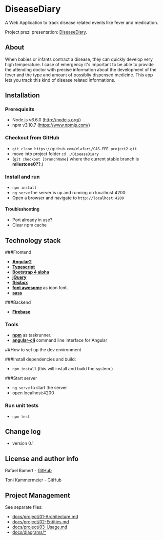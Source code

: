 # DiseaseDiary

A Web Application to track disease related events like fever and medication.

Project prezi presentation: [DiseaseDiary](https://prezi.com/hnrfd-o1veb3/disease-diary/).

## About
When babies or infants contract a disease, they can quickly develop very high temperature. I case of emergency it's important to be able to provide the attending doctor with precise information about the development of the fever and the type and amount of possibliy dispensed medicine. This app lets you track this kind of disease related informations.

## Installation
### Prerequisits
- Node.js v6.6.0 (http://nodejs.org/)
- npm v3.10.7 (https://www.npmjs.com/)

### Checkout from GitHub
- `git clone https://github.com/elafari/CAS-FEE_project2.git`
- move into project folder `cd ./DiseaseDiary`
- (`git checkout [branchName]` where the current stable branch is **milestone0??**.)

### Install and run

- `npm install`
- `ng serve` the server is up and running on localhost:4200
- Open a browser and navigate to `http://localhost:4200`

#### Troubleshooting
- Port already in use?
- Clear npm cache

## Technology stack
###Frontend
- [**Angular2**](https://angular.io/ "https://angular.io/")
- [**Typescript**](https://www.typescriptlang.org/ "https://www.typescriptlang.org/")
- [**Bootstrap 4 alpha**](https://v4-alpha.getbootstrap.com/ "https://v4-alpha.getbootstrap.com/")
- [**jQuery**](http://jquery.com "http://jquery.com/")
- [**flexbox**](http://v4-alpha.getbootstrap.com/layout/flexbox-grid/ "http://v4-alpha.getbootstrap.com/layout/flexbox-grid/")
- [**font awesome**](http://fortawesome.github.io/Font-Awesome/ "http://fortawesome.github.io/Font-Awesome/") as icon font.
- [**sass**](http://sass-lang.com/ "http://sass-lang.com/")

###Backend
- [**Firebase**](https://www.firebase.com/ "www.firebase.com/")

### Tools
- [**npm**](https://www.npmjs.org/ "https://www.npmjs.org/") as taskrunner.
- [**angular-cli**](https://cli.angular.io/ "https://cli.angular.io/") command line interface for Angular

##How to set up the dev environment

###Install dependencies and build:
- `npm install` (this will install and build the system )

###Start server
- `ng serve` to start the server
- open localhost:4200

### Run unit tests
- `npm test`

## Change log
- version 0.1

## License and author info

Rafael Bamert - [GitHub](https://github.com/elafari)

Toni Kammermeier - [GitHub](https://github.com/tonikam)

## Project Management
See separate files:

- [docs/project/01-Architecture.md](https://github.com/elafari/CAS-FEE_project2/blob/doc/docs/project/01-Architecture.md)
- [docs/project/02-Entities.md](https://github.com/elafari/CAS-FEE_project2/blob/doc/docs/project/02-Entities.md)
- [docs/project/03-Usage.md](https://github.com/elafari/CAS-FEE_project2/blob/doc/docs/project/03-Usage.md)
- [docs/diagrams/*](https://github.com/elafari/CAS-FEE_project2/blob/doc/docs/diagrams/)
